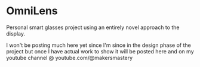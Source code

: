 # OmniLens
Personal smart glasses project using an entirely novel approach to the display.

I won't be posting much here yet since I'm since in the design phase of the project but once I have actual work to show it will be posted here and on 
my youtube channel @ youtube.com/@makersmastery
